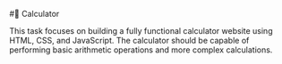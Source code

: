 ﻿#🧮 Calculator

This task focuses on building a fully functional calculator website using HTML, CSS, and JavaScript. The calculator should be capable of performing basic arithmetic operations and more complex calculations.
